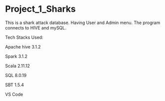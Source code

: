 # Project_1_Sharks

This is a shark attack database.  Having User and Admin menu. 
The program connects to HIVE and mySQL.

Tech Stacks Used:

Apache hive 3.1.2

Spark 3.1.2

Scala  2.11.12

SQL  8.0.19

SBT 1.5.4

VS Code
